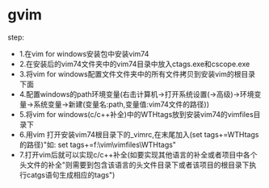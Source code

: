 # gvim
step:<br>
* 1.在vim for windows安装包中安装vim74<br>
* 2.在安装后的vim74文件夹中的vim74目录中放入ctags.exe和cscope.exe<br>
* 3.将vim for windows配置文件文件夹中的所有文件拷贝到安装vim的根目录下面<br>
* 4.配置windows的path环境变量(右击计算机->打开系统设置(->高级)->环境变量->系统变量->新建(变量名:path,变量值:vim74文件的路径))<br>
* 5.将vim for windows(c/c++补全)中的WTHtags放到安装vim74的vimfiles目录下<br>
* 6.用vim 打开安装vim74根目录下的_vimrc,在末尾加入(set tags+=WTHtags的路径)"如: set tags+=f:\vim\vimfiles\WTHtags"<br>
* 7.打开vim后就可以实现c/c++补全(如要实现其他语言的补全或者项目中各个头文件的补全"则需要到包含该语言的头文件目录下或者该项目的根目录下执行catgs语句生成相应的tags")
